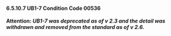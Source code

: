 #### 6.5.10.7 UB1-7 Condition Code 00536

**Attention: _UB1-7 was deprecated as of v 2.3 and the detail was withdrawn and removed from the standard as of v 2.6._**
